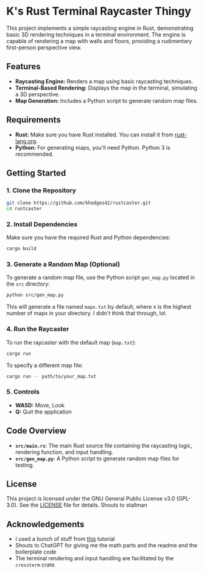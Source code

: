 # K's Rust Terminal Raycaster Thingy

This project implements a simple raycasting engine in Rust, demonstrating basic 3D rendering techniques in a terminal environment. The engine is capable of rendering a map with walls and floors, providing a rudimentary first-person perspective view.

## Features

- **Raycasting Engine:** Renders a map using basic raycasting techniques.
- **Terminal-Based Rendering:** Displays the map in the terminal, simulating a 3D perspective.
- **Map Generation:** Includes a Python script to generate random map files.

## Requirements

- **Rust:** Make sure you have Rust installed. You can install it from [rust-lang.org](https://www.rust-lang.org/tools/install).
- **Python:** For generating maps, you'll need Python. Python 3 is recommended.

## Getting Started

### 1. Clone the Repository

```bash
git clone https://github.com/khodges42/rustcaster.git
cd rustcaster
```

### 2. Install Dependencies

Make sure you have the required Rust and Python dependencies:

```bash
cargo build
```

### 3. Generate a Random Map (Optional)

To generate a random map file, use the Python script `gen_map.py` located in the `src` directory:

```bash
python src/gen_map.py
```

This will generate a file named `mapx.txt` by default, where x is the highest number of mapx in your directory. I didn't think that through, lol.


### 4. Run the Raycaster

To run the raycaster with the default map (`map.txt`):

```bash
cargo run
```

To specify a different map file:

```bash
cargo run -- path/to/your_map.txt
```

### 5. Controls

- **WASD:** Move, Look
- **Q:** Quit the application

## Code Overview

- **`src/main.rs`**: The main Rust source file containing the raycasting logic, rendering function, and input handling.
- **`src/gen_map.py`**: A Python script to generate random map files for testing.

## License

This project is licensed under the GNU General Public License v3.0 (GPL-3.0). See the [LICENSE](LICENSE) file for details. Shouts to stallman

## Acknowledgements

- I used a bunch of stuff from [this](https://bheisler.github.io/post/writing-raytracer-in-rust-part-1/) tutorial
- Shouts to ChatGPT for giving me the math parts and the readme and the boilerplate code
- The terminal rendering and input handling are facilitated by the `crossterm` crate.
